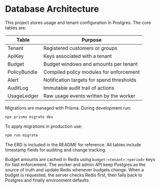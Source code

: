 # Database Architecture

This project stores usage and tenant configuration in Postgres. The core tables are:

| Table        | Purpose                                   |
|--------------|-------------------------------------------|
| Tenant       | Registered customers or groups            |
| ApiKey       | Keys associated with a tenant             |
| Budget       | Budget windows and amounts per tenant     |
| PolicyBundle | Compiled policy modules for enforcement   |
| Alert        | Notification targets for spend thresholds |
| AuditLog     | Immutable audit trail of actions          |
| UsageLedger  | Raw usage events written by the worker    |

Migrations are managed with Prisma. During development run:

```bash
npx prisma migrate dev
```

To apply migrations in production use:

```bash
npm run migrate
```

The ERD is included in the README for reference.
All tables include timestamp fields for auditing and change tracking.

Budget amounts are cached in Redis using `budget:<tenant>:<period>` keys for
fast enforcement. The worker and admin API keep Postgres as the source of truth
and update Redis whenever budgets change. When a budget is requested, the server
checks Redis first, then falls back to Postgres and finally environment
defaults.
